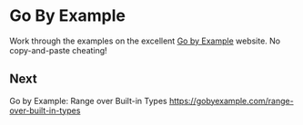 
# Go By Example

Work through the examples on the excellent [Go by Example](https://gobyexample.com/)
website. No copy-and-paste cheating!


## Next

Go by Example: Range over Built-in Types
https://gobyexample.com/range-over-built-in-types
